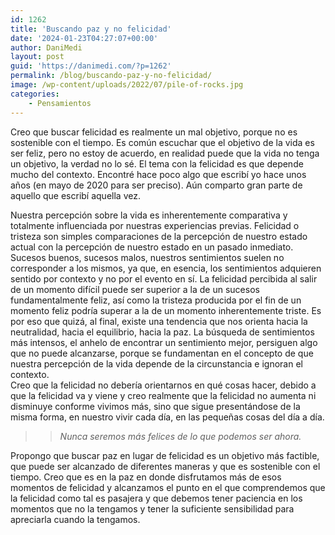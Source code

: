 ```yaml
---
id: 1262
title: 'Buscando paz y no felicidad'
date: '2024-01-23T04:27:07+00:00'
author: DaniMedi
layout: post
guid: 'https://danimedi.com/?p=1262'
permalink: /blog/buscando-paz-y-no-felicidad/
image: /wp-content/uploads/2022/07/pile-of-rocks.jpg
categories:
    - Pensamientos
---
```


Creo que buscar felicidad es realmente un mal objetivo, porque no es sostenible con el tiempo. Es común escuchar que el objetivo de la vida es ser feliz, pero no estoy de acuerdo, en realidad puede que la vida no tenga un objetivo, la verdad no lo sé. El tema con la felicidad es que depende mucho del contexto. Encontré hace poco algo que escribí yo hace unos años (en mayo de 2020 para ser preciso). Aún comparto gran parte de aquello que escribí aquella vez.

<div class=" wp-block-themeisle-blocks-advanced-columns has-1-columns has-desktop-equal-layout has-tablet-equal-layout has-mobile-equal-layout has-vertical-unset" id="wp-block-themeisle-blocks-advanced-columns-58d4fa24"><div class="wp-block-themeisle-blocks-advanced-columns-overlay"></div><div class="innerblocks-wrap"><div class=" wp-block-themeisle-blocks-advanced-column" id="wp-block-themeisle-blocks-advanced-column-5a4740e5">Nuestra percepción sobre la vida es inherentemente comparativa y totalmente influenciada por nuestras experiencias previas. Felicidad o tristeza son simples comparaciones de la percepción de nuestro estado actual con la percepción de nuestro estado en un pasado inmediato. Sucesos buenos, sucesos malos, nuestros sentimientos suelen no corresponder a los mismos, ya que, en esencia, los sentimientos adquieren sentido por contexto y no por el evento en sí. La felicidad percibida al salir de un momento difícil puede ser superior a la de un sucesos fundamentalmente feliz, así como la tristeza producida por el fin de un momento feliz podría superar a la de un momento inherentemente triste. Es por eso que quizá, al final, existe una tendencia que nos orienta hacia la neutralidad, hacia el equilibrio, hacia la paz. La búsqueda de sentimientos más intensos, el anhelo de encontrar un sentimiento mejor, persiguen algo que no puede alcanzarse, porque se fundamentan en el concepto de que nuestra percepción de la vida depende de la circunstancia e ignoran el contexto.

</div></div></div>Creo que la felicidad no debería orientarnos en qué cosas hacer, debido a que la felicidad va y viene y creo realmente que la felicidad no aumenta ni disminuye conforme vivimos más, sino que sigue presentándose de la misma forma, en nuestro vivir cada día, en las pequeñas cosas del día a día.

> > *Nunca seremos más felices de lo que podemos ser ahora.*

Propongo que buscar paz en lugar de felicidad es un objetivo más factible, que puede ser alcanzado de diferentes maneras y que es sostenible con el tiempo. Creo que es en la paz en donde disfrutamos más de esos momentos de felicidad y alcanzamos el punto en el que comprendemos que la felicidad como tal es pasajera y que debemos tener paciencia en los momentos que no la tengamos y tener la suficiente sensibilidad para apreciarla cuando la tengamos.